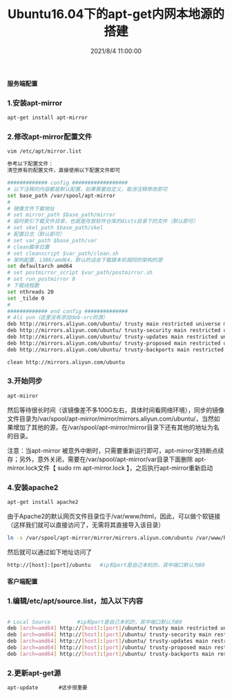 ﻿---
title: Ubuntu16.04下的apt-get内网本地源的搭建
tags: [linux]
categories: Linux
description: APT本地源的搭建（可用于局域网apt-get源搭建或者本地源）介绍使用apt-mirror软件搭建apt本地源。需求：内网开发环境由于其特定原因不能上外网，所以需要本地环境下的内网源来方便开发人员下载安装软件。
date: 2021/8/4 11:00:00
---

#### 服务端配置

### 1.安装apt-mirror
```bash
apt-get install apt-mirror
```

### 2.修改apt-mirror配置文件

```bash
vim /etc/apt/mirror.list
```

```bash
参考以下配置文件：
清空原有的配置文件，直接使用以下配置文件即可

############# config ##################
# 以下注释的内容都是默认配置，如果需要自定义，取消注释修改即可
set base_path /var/spool/apt-mirror
#
# 镜像文件下载地址
# set mirror_path $base_path/mirror
# 临时索引下载文件目录，也就是存放软件仓库的dists目录下的文件（默认即可）
# set skel_path $base_path/skel
# 配置日志（默认即可）
# set var_path $base_path/var
# clean脚本位置
# set cleanscript $var_path/clean.sh
# 架构配置，i386/amd64，默认的话会下载跟本机相同的架构的源
set defaultarch amd64
# set postmirror_script $var_path/postmirror.sh
# set run_postmirror 0
# 下载线程数
set nthreads 20
set _tilde 0
#
############# end config ##############
# Ali yun（这里没有添加deb-src的源）
deb http://mirrors.aliyun.com/ubuntu/ trusty main restricted universe multiverse
deb http://mirrors.aliyun.com/ubuntu/ trusty-security main restricted universe multiverse
deb http://mirrors.aliyun.com/ubuntu/ trusty-updates main restricted universe multiverse
deb http://mirrors.aliyun.com/ubuntu/ trusty-proposed main restricted universe multiverse
deb http://mirrors.aliyun.com/ubuntu/ trusty-backports main restricted universe multiverse

clean http://mirrors.aliyun.com/ubuntu
```

### 3.开始同步
```bash
apt-miiror
```
然后等待很长时间（该镜像差不多100G左右，具体时间看网络环境），同步的镜像文件目录为/var/spool/apt-mirror/mirror/mirrors.aliyun.com/ubuntu/，当然如果增加了其他的源，在/var/spool/apt-mirror/mirror目录下还有其他的地址为名的目录。


注意：当apt-mirror 被意外中断时，只需要重新运行即可，apt-mirror支持断点续存；另外，意外关闭，需要在/var/spool/apt-mirror/var目录下面删除 apt-mirror.lock文件【 sudo rm apt-mirror.lock 】，之后执行apt-mirror重新启动


### 4.安装apache2
```bash
apt-get install apache2
```
由于Apache2的默认网页文件目录位于/var/www/html，因此，可以做个软链接（这样我们就可以直接访问了，无需将其直接导入该目录）

```bash
ln -s /var/spool/apt-mirror/mirror/mirrors.aliyun.com/ubuntu /var/www/html/ubuntu
```
然后就可以通过如下地址访问了

```bash
http://[host]:[port]/ubuntu   #ip和port是自己本机的，其中端口默认为80
```

#### 客户端配置

### 1.编辑/etc/apt/source.list，加入以下内容
```bash

# Local Source 　　　　 #ip和port是自己本机的，其中端口默认为80
deb [arch=amd64] http://[host]:[port]/ubuntu/ trusty main restricted universe multiverse
deb [arch=amd64] http://[host]:[port]/ubuntu/ trusty-security main restricted universe multiverse
deb [arch=amd64] http://[host]:[port]/ubuntu/ trusty-updates main restricted universe multiverse
deb [arch=amd64] http://[host]:[port]/ubuntu/ trusty-proposed main restricted universe multiverse
deb [arch=amd64] http://[host]:[port]/ubuntu/ trusty-backports main restricted universe multiverse为80
```

### 2.更新apt-get源
```bash
apt-update　　　　#这步很重要
```
